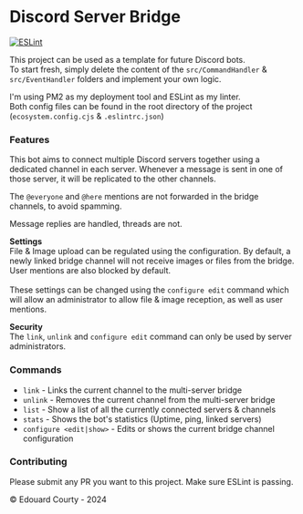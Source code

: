 # Discord Server Bridge

[![ESLint](https://github.com/EdouardCourty/discord-server-bridge/actions/workflows/ESLint.yml/badge.svg)](https://github.com/EdouardCourty/discord-server-bridge/actions/workflows/ESLint.yml)

This project can be used as a template for future Discord bots.<br />
To start fresh, simply delete the content of the `src/CommandHandler` & `src/EventHandler` folders and implement your own logic.

I'm using PM2 as my deployment tool and ESLint as my linter.<br />
Both config files can be found in the root directory of the project (`ecosystem.config.cjs` & `.eslintrc.json`)

### Features

This bot aims to connect multiple Discord servers together using a dedicated channel in each server.
Whenever a message is sent in one of those server, it will be replicated to the other channels.

The `@everyone` and `@here` mentions are not forwarded in the bridge channels, to avoid spamming.

Message replies are handled, threads are not.<br />

**Settings**<br />
File & Image upload can be regulated using the configuration. By default, a newly linked bridge channel will not receive images or files from the bridge. <br />
User mentions are also blocked by default.<br />
<br />
These settings can be changed using the `configure edit` command which will allow an administrator to allow file & image reception, as well as user mentions.

**Security**<br />
The `link`, `unlink` and `configure edit` command can only be used by server administrators.

### Commands

- `link` - Links the current channel to the multi-server bridge
- `unlink` - Removes the current channel from the multi-server bridge
- `list` - Show a list of all the currently connected servers & channels
- `stats` - Shows the bot's statistics (Uptime, ping, linked servers)
- `configure <edit|show>` - Edits or shows the current bridge channel configuration

### Contributing

Please submit any PR you want to this project. Make sure ESLint is passing.

&copy; Edouard Courty - 2024

